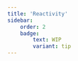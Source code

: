 ```yaml
---
title: 'Reactivity'
sidebar:
    order: 2
    badge:
        text: WIP
        variant: tip
---
```


